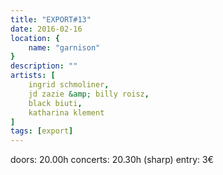 ```yaml
---
title: "EXPORT#13"
date: 2016-02-16
location: {
    name: "garnison"
}
description: ""
artists: [
    ingrid schmoliner,
    jd zazie &amp; billy roisz,
    black biuti,
    katharina klement
]
tags: [export]
---
```

doors: 20.00h concerts: 20.30h (sharp) entry: 3€


